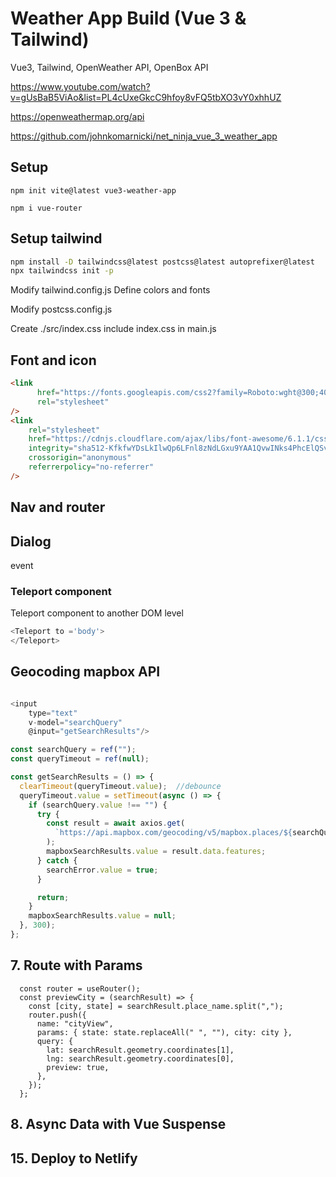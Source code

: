 # Weather App Build (Vue 3 & Tailwind)

Vue3, Tailwind, OpenWeather API, OpenBox API

https://www.youtube.com/watch?v=gUsBaB5ViAo&list=PL4cUxeGkcC9hfoy8vFQ5tbXO3vY0xhhUZ

https://openweathermap.org/api

https://github.com/johnkomarnicki/net_ninja_vue_3_weather_app


 

## Setup
```
npm init vite@latest vue3-weather-app

npm i vue-router
```

## Setup tailwind
```sh
npm install -D tailwindcss@latest postcss@latest autoprefixer@latest
npx tailwindcss init -p

```
Modify tailwind.config.js
  Define colors and fonts

Modify postcss.config.js

Create ./src/index.css
include index.css in main.js


## Font and icon
```html
<link
      href="https://fonts.googleapis.com/css2?family=Roboto:wght@300;400;500&display=swap"
      rel="stylesheet"
/>
<link
    rel="stylesheet"
    href="https://cdnjs.cloudflare.com/ajax/libs/font-awesome/6.1.1/css/all.min.css"
    integrity="sha512-KfkfwYDsLkIlwQp6LFnl8zNdLGxu9YAA1QvwINks4PhcElQSvqcyVLLD9aMhXd13uQjoXtEKNosOWaZqXgel0g=="
    crossorigin="anonymous"
    referrerpolicy="no-referrer"
/>

```
## Nav and router


## Dialog
event


### Teleport component
Teleport component to another DOM level

```js
<Teleport to ='body'>
</Teleport>
```


## Geocoding mapbox API 
```js

<input
    type="text"
    v-model="searchQuery"
    @input="getSearchResults"/>

const searchQuery = ref("");
const queryTimeout = ref(null);

const getSearchResults = () => {
  clearTimeout(queryTimeout.value);  //debounce
  queryTimeout.value = setTimeout(async () => {
    if (searchQuery.value !== "") {
      try {
        const result = await axios.get(
          `https://api.mapbox.com/geocoding/v5/mapbox.places/${searchQuery.value}.json?access_token=${mapboxAPIKey}&types=place`
        );
        mapboxSearchResults.value = result.data.features;
      } catch {
        searchError.value = true;
      }

      return;
    }
    mapboxSearchResults.value = null;
  }, 300);
};
```

## 7. Route with Params

```
  const router = useRouter();
  const previewCity = (searchResult) => {
    const [city, state] = searchResult.place_name.split(",");
    router.push({
      name: "cityView",
      params: { state: state.replaceAll(" ", ""), city: city },
      query: {
        lat: searchResult.geometry.coordinates[1],
        lng: searchResult.geometry.coordinates[0],
        preview: true,
      },
    });
  };
```


## 8. Async Data with Vue Suspense


## 15. Deploy to Netlify



